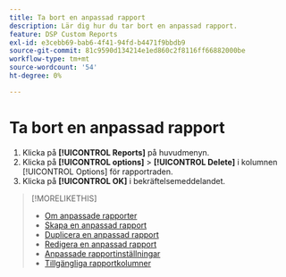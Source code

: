 ```yaml
---
title: Ta bort en anpassad rapport
description: Lär dig hur du tar bort en anpassad rapport.
feature: DSP Custom Reports
exl-id: e3cebb69-bab6-4f41-94fd-b4471f9bbdb9
source-git-commit: 81c9590d134214e1ed860c2f8116ff66882000be
workflow-type: tm+mt
source-wordcount: '54'
ht-degree: 0%

---
```


# Ta bort en anpassad rapport

1. Klicka på **[!UICONTROL Reports]** på huvudmenyn.
1. Klicka på **[!UICONTROL options]** > **[!UICONTROL Delete]** i kolumnen [!UICONTROL Options] för rapportraden.
1. Klicka på **[!UICONTROL OK]** i bekräftelsemeddelandet.

>[!MORELIKETHIS]
>
>* [Om anpassade rapporter](/help/dsp/reports/report-about.md)
>* [Skapa en anpassad rapport](/help/dsp/reports/report-create.md)
>* [Duplicera en anpassad rapport](/help/dsp/reports/report-copy.md)
>* [Redigera en anpassad rapport](/help/dsp/reports/report-edit.md)
>* [Anpassade rapportinställningar](/help/dsp/reports/report-settings.md)
>* [Tillgängliga rapportkolumner](/help/dsp/reports/report-columns.md)

